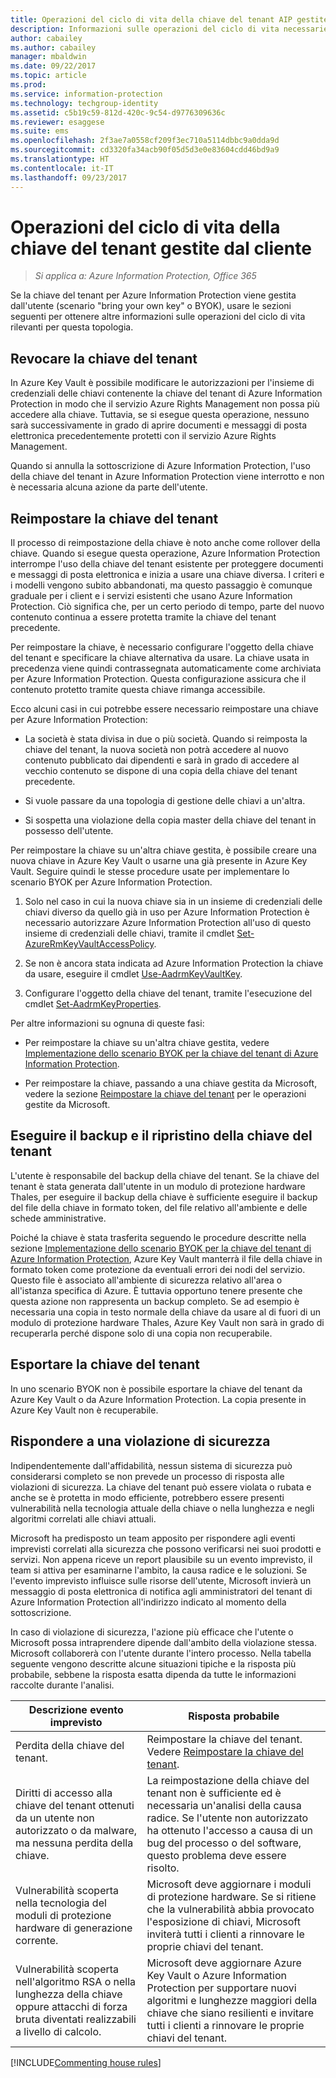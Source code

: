 ```yaml
---
title: Operazioni del ciclo di vita della chiave del tenant AIP gestite dal cliente
description: Informazioni sulle operazioni del ciclo di vita necessarie per la gestione da parte dell'utente della chiave del tenant per Azure Information Protection (scenario "bring your own key" o BYOK).
author: cabailey
ms.author: cabailey
manager: mbaldwin
ms.date: 09/22/2017
ms.topic: article
ms.prod: 
ms.service: information-protection
ms.technology: techgroup-identity
ms.assetid: c5b19c59-812d-420c-9c54-d9776309636c
ms.reviewer: esaggese
ms.suite: ems
ms.openlocfilehash: 2f3ae7a0558cf209f3ec710a5114dbbc9a0dda9d
ms.sourcegitcommit: cd3320fa34acb90f05d5d3e0e83604cdd46bd9a9
ms.translationtype: HT
ms.contentlocale: it-IT
ms.lasthandoff: 09/23/2017
---
```

# <a name="customer-managed-tenant-key-life-cycle-operations"></a>Operazioni del ciclo di vita della chiave del tenant gestite dal cliente

>*Si applica a: Azure Information Protection, Office 365*

Se la chiave del tenant per Azure Information Protection viene gestita dall'utente (scenario "bring your own key" o BYOK), usare le sezioni seguenti per ottenere altre informazioni sulle operazioni del ciclo di vita rilevanti per questa topologia.

## <a name="revoke-your-tenant-key"></a>Revocare la chiave del tenant
In Azure Key Vault è possibile modificare le autorizzazioni per l'insieme di credenziali delle chiavi contenente la chiave del tenant di Azure Information Protection in modo che il servizio Azure Rights Management non possa più accedere alla chiave. Tuttavia, se si esegue questa operazione, nessuno sarà successivamente in grado di aprire documenti e messaggi di posta elettronica precedentemente protetti con il servizio Azure Rights Management.

Quando si annulla la sottoscrizione di Azure Information Protection, l'uso della chiave del tenant in Azure Information Protection viene interrotto e non è necessaria alcuna azione da parte dell'utente.

## <a name="rekey-your-tenant-key"></a>Reimpostare la chiave del tenant
Il processo di reimpostazione della chiave è noto anche come rollover della chiave. Quando si esegue questa operazione, Azure Information Protection interrompe l'uso della chiave del tenant esistente per proteggere documenti e messaggi di posta elettronica e inizia a usare una chiave diversa. I criteri e i modelli vengono subito abbandonati, ma questo passaggio è comunque graduale per i client e i servizi esistenti che usano Azure Information Protection. Ciò significa che, per un certo periodo di tempo, parte del nuovo contenuto continua a essere protetta tramite la chiave del tenant precedente.

Per reimpostare la chiave, è necessario configurare l'oggetto della chiave del tenant e specificare la chiave alternativa da usare. La chiave usata in precedenza viene quindi contrassegnata automaticamente come archiviata per Azure Information Protection. Questa configurazione assicura che il contenuto protetto tramite questa chiave rimanga accessibile.

Ecco alcuni casi in cui potrebbe essere necessario reimpostare una chiave per Azure Information Protection:

- La società è stata divisa in due o più società. Quando si reimposta la chiave del tenant, la nuova società non potrà accedere al nuovo contenuto pubblicato dai dipendenti e sarà in grado di accedere al vecchio contenuto se dispone di una copia della chiave del tenant precedente.

- Si vuole passare da una topologia di gestione delle chiavi a un'altra. 

- Si sospetta una violazione della copia master della chiave del tenant in possesso dell'utente.

Per reimpostare la chiave su un'altra chiave gestita, è possibile creare una nuova chiave in Azure Key Vault o usarne una già presente in Azure Key Vault. Seguire quindi le stesse procedure usate per implementare lo scenario BYOK per Azure Information Protection.

1. Solo nel caso in cui la nuova chiave sia in un insieme di credenziali delle chiavi diverso da quello già in uso per Azure Information Protection è necessario autorizzare Azure Information Protection all'uso di questo insieme di credenziali delle chiavi, tramite il cmdlet [Set-AzureRmKeyVaultAccessPolicy](/powershell/module/azurerm.keyvault/set-azurermkeyvaultaccesspolicy).

2. Se non è ancora stata indicata ad Azure Information Protection la chiave da usare, eseguire il cmdlet [Use-AadrmKeyVaultKey](/powershell/module/aadrm/use-aadrmkeyvaultkey).

3. Configurare l'oggetto della chiave del tenant, tramite l'esecuzione del cmdlet [Set-AadrmKeyProperties](/powershell/module/aadrm/set-aadrmkeyproperties).

Per altre informazioni su ognuna di queste fasi:

- Per reimpostare la chiave su un'altra chiave gestita, vedere [Implementazione dello scenario BYOK per la chiave del tenant di Azure Information Protection](../plan-design/plan-implement-tenant-key.md#implementing-byok-for-your-azure-information-protection-tenant-key).

- Per reimpostare la chiave, passando a una chiave gestita da Microsoft, vedere la sezione [Reimpostare la chiave del tenant](operations-microsoft-managed-tenant-key.md#rekey-your-tenant-key) per le operazioni gestite da Microsoft.

## <a name="backup-and-recover-your-tenant-key"></a>Eseguire il backup e il ripristino della chiave del tenant
L'utente è responsabile del backup della chiave del tenant. Se la chiave del tenant è stata generata dall'utente in un modulo di protezione hardware Thales, per eseguire il backup della chiave è sufficiente eseguire il backup del file della chiave in formato token, del file relativo all'ambiente e delle schede amministrative.

Poiché la chiave è stata trasferita seguendo le procedure descritte nella sezione [Implementazione dello scenario BYOK per la chiave del tenant di Azure Information Protection](../plan-design/plan-implement-tenant-key.md#implementing-byok-for-your-azure-information-protection-tenant-key), Azure Key Vault manterrà il file della chiave in formato token come protezione da eventuali errori dei nodi del servizio. Questo file è associato all'ambiente di sicurezza relativo all'area o all'istanza specifica di Azure. È tuttavia opportuno tenere presente che questa azione non rappresenta un backup completo. Se ad esempio è necessaria una copia in testo normale della chiave da usare al di fuori di un modulo di protezione hardware Thales, Azure Key Vault non sarà in grado di recuperarla perché dispone solo di una copia non recuperabile.

## <a name="export-your-tenant-key"></a>Esportare la chiave del tenant
In uno scenario BYOK non è possibile esportare la chiave del tenant da Azure Key Vault o da Azure Information Protection. La copia presente in Azure Key Vault non è recuperabile. 

## <a name="respond-to-a-breach"></a>Rispondere a una violazione di sicurezza
Indipendentemente dall'affidabilità, nessun sistema di sicurezza può considerarsi completo se non prevede un processo di risposta alle violazioni di sicurezza. La chiave del tenant può essere violata o rubata e anche se è protetta in modo efficiente, potrebbero essere presenti vulnerabilità nella tecnologia attuale della chiave o nella lunghezza e negli algoritmi correlati alle chiavi attuali.

Microsoft ha predisposto un team apposito per rispondere agli eventi imprevisti correlati alla sicurezza che possono verificarsi nei suoi prodotti e servizi. Non appena riceve un report plausibile su un evento imprevisto, il team si attiva per esaminarne l'ambito, la causa radice e le soluzioni. Se l'evento imprevisto influisce sulle risorse dell'utente, Microsoft invierà un messaggio di posta elettronica di notifica agli amministratori del tenant di Azure Information Protection all'indirizzo indicato al momento della sottoscrizione.

In caso di violazione di sicurezza, l'azione più efficace che l'utente o Microsoft possa intraprendere dipende dall'ambito della violazione stessa. Microsoft collaborerà con l'utente durante l'intero processo. Nella tabella seguente vengono descritte alcune situazioni tipiche e la risposta più probabile, sebbene la risposta esatta dipenda da tutte le informazioni raccolte durante l'analisi.

|Descrizione evento imprevisto|Risposta probabile|
|------------------------|-------------------|
|Perdita della chiave del tenant.|Reimpostare la chiave del tenant. Vedere [Reimpostare la chiave del tenant](#rkey-your-tenant-key).|
|Diritti di accesso alla chiave del tenant ottenuti da un utente non autorizzato o da malware, ma nessuna perdita della chiave.|La reimpostazione della chiave del tenant non è sufficiente ed è necessaria un'analisi della causa radice. Se l'utente non autorizzato ha ottenuto l'accesso a causa di un bug del processo o del software, questo problema deve essere risolto.|
|Vulnerabilità scoperta nella tecnologia del moduli di protezione hardware di generazione corrente.|Microsoft deve aggiornare i moduli di protezione hardware. Se si ritiene che la vulnerabilità abbia provocato l'esposizione di chiavi, Microsoft inviterà tutti i clienti a rinnovare le proprie chiavi del tenant.|
|Vulnerabilità scoperta nell'algoritmo RSA o nella lunghezza della chiave oppure attacchi di forza bruta diventati realizzabili a livello di calcolo.|Microsoft deve aggiornare Azure Key Vault o Azure Information Protection per supportare nuovi algoritmi e lunghezze maggiori della chiave che siano resilienti e invitare tutti i clienti a rinnovare le proprie chiavi del tenant.|

[!INCLUDE[Commenting house rules](../includes/houserules.md)]

